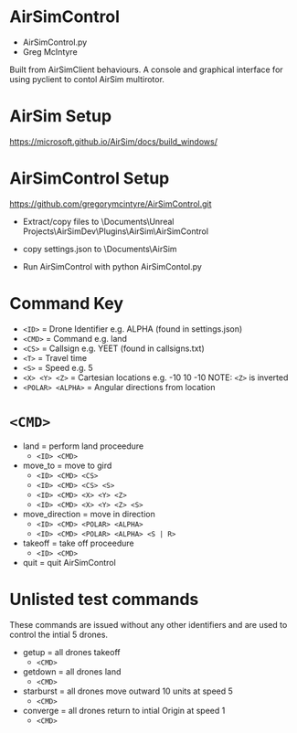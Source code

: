 # AirSimControl
* AirSimControl.py
* Greg McIntyre
  
Built from AirSimClient behaviours. A console and graphical interface for using pyclient to contol AirSim multirotor.  

# AirSim Setup
https://microsoft.github.io/AirSim/docs/build_windows/

# AirSimControl Setup
https://github.com/gregorymcintyre/AirSimControl.git
* Extract/copy files to
\Documents\Unreal Projects\AirSimDev\Plugins\AirSim\AirSimControl

* copy settings.json to
\Documents\AirSim

* Run AirSimControl with
python AirSimContol.py

# Command Key
* `<ID>` = Drone Identifier e.g. ALPHA (found in settings.json)
* `<CMD>` = Command e.g. land
* `<CS>` = Callsign e.g. YEET (found in callsigns.txt)
* `<T>` = Travel time
* `<S>` = Speed e.g. 5
* `<X> <Y> <Z>` = Cartesian locations e.g. -10 10 -10 NOTE: `<Z>` is inverted
* `<POLAR> <ALPHA>` = Angular directions from location

# `<CMD>`
* land = perform land proceedure
  * `<ID> <CMD>`
* move_to = move to gird 
  * `<ID> <CMD> <CS>`
  * `<ID> <CMD> <CS> <S>`
  * `<ID> <CMD> <X> <Y> <Z>`
  * `<ID> <CMD> <X> <Y> <Z> <S>`
* move_direction = move in direction
  * `<ID> <CMD> <POLAR> <ALPHA>`
  * `<ID> <CMD> <POLAR> <ALPHA> <S | R>`
* takeoff = take off proceedure
  * `<ID> <CMD>`
* quit = quit AirSimControl

# Unlisted test commands
These commands are issued without any other identifiers and are used to control the intial 5 drones.
* getup = all drones takeoff
  * `<CMD>`
* getdown = all drones land
  * `<CMD>`
* starburst = all drones move outward 10 units at speed 5
  * `<CMD>`
* converge = all drones return to intial Origin at speed 1
  * `<CMD>`
